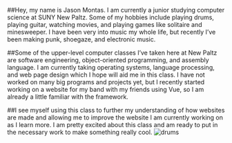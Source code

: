 ##Hey, my name is Jason Montas. I am currently a junior studying computer science at SUNY New Paltz. Some of my hobbies include playing drums, playing guitar, watching movies, and playing games like solitaire and minesweeper. I have been very into music my whole life, but recently I’ve been making punk, shoegaze, and electronic music.

##Some of the upper-level computer classes I’ve taken here at New Paltz are software engineering, object-oriented programming, and assembly language. I am currently taking operating systems, language processing, and web page design which I hope will aid me in this class. I have not worked on many big programs and projects yet, but I recently started working on a website for my band with my friends using Vue, so I am already a little familiar with the framework.

##I see myself using this class to further my understanding of how websites are made and allowing me to improve the website I am currently working on as I learn more. I am pretty excited about this class and am ready to put in the necessary work to make something really cool.
![drums](https://github.com/user-attachments/assets/a1b783b6-424a-4345-a33e-d9eddc9b7f38)
